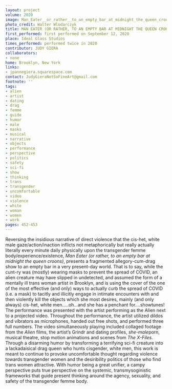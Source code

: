 ```yaml
---
layout: project
volume: 2020
image: Man_Eater__or_rather__to_an_empty_bar_at_midnight_the_queen_croons_--Judy_Giera.jpg
photo_credit: Walter Wlodarczyk
title: MAN EATER (OR RATHER, TO AN EMPTY BAR AT MIDNIGHT THE QUEEN CROONS)
first_performed: first performed on September 12, 2020
place: Ideal Glass Studios
times_performed: performed twice in 2020
contributor: JUDY GIERA
collaborators:
- none
home: Brooklyn, New York
links:
- jpannegiera.squarespace.com
contact: JudyGieraNotSoFineArt@gmail.com
footnote: ''
tags:
- alien
- artist
- dating
- drag
- femme
- guide
- humor
- male
- masks
- musical
- narrative
- objects
- performance
- perspective
- politics
- safety
- sci-fi
- show
- thinking
- trans
- transgender
- uncomfortable
- video
- violence
- white
- woman
- women
- work
pages: 452-453
---
```



Reversing the insidious narrative of direct violence that the cis-het, white male gaze/action/inaction inflicts not metaphorically but really actually literally every minute daily physically upon the transgender femme body/experience/existence, *Man Eater (or rather, to an empty bar at midnight the queen croons)*, presents a fragmented allegory-cum-drag show to an empty bar in a very present-day world.  That is to say, while the cunt-ry was (mostly) wearing masks to prevent the spread of COVID, an alien creature may have slipped in undetected, and assumed the form of a mentally ill trans woman artist in Brooklyn, and is using the cover of the one of the most effective (and only) ways to actually curb the spread of COVID (i.e. a mask) to tacitly and illicitly engage in intimate encounters with and then violently kill the objects which she most desires, mainly (and only always) cis-het, white men.….oh…and she has a penchant for….showtunes! The performance was presented with the artist performing as the Alien next to a projected video. Throughout the performance, the artist utilized dildos and vibrators as microphones, handed out free shots, and performed three full numbers. The video simultaneously playing included collaged footage from the *Alien* films, the artist’s Grindr and dating profiles, *she-male*porn, musical theatre, stop motion animations and scenes from *The X-Files*. Through a disarming humor by transforming a terrifying sci-fi creature into a lackadaisical drag queen who hunts cisgender, white men, this work is meant to continue to provoke uncomfortable thought regarding violence towards transgender women and the desiribility politics of those who find trans women attractive. With humor being a great unifier, a campy perspective puts true perspective on the systemic, transmysoginistic frameworks that guide present thinking around the agency, sexuality, and safety of the transgender femme body.
